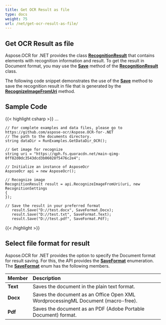 ```yaml
---
title: Get OCR Result as file
type: docs
weight: 75
url: /net/get-ocr-result-as-file/
---
```

## **Get OCR Result as file**

Aspose.OCR for .NET provides the class [**RecognitionResult**](https://apireference.aspose.com/ocr/net/aspose.ocr/recognitionresult) that contains elements with recognition information and result. To get the result in Document format, you may use the [**Save**](https://apireference.aspose.com/ocr/net/aspose.ocr/recognitionresult/methods/save) method of the [**RecognitionResult**](https://apireference.aspose.com/ocr/net/aspose.ocr/recognitionresult) class.

The following code snippet demonstrates the use of the [**Save**](https://apireference.aspose.com/ocr/net/aspose.ocr/recognitionresult/methods/save) method to save the recognition result in file that is generated by the [**RecognizeImageFromUri**](https://apireference.aspose.com/ocr/net/aspose.ocr/asposeocr/methods/recognizeimagefromuri) method.

## Sample Code

{{< highlight csharp >}}
...

	// For complete examples and data files, please go to https://github.com/aspose-ocr/Aspose.OCR-for-.NET
	// The path to the documents directory.
	string dataDir = RunExamples.GetDataDir_OCR();

	// Get image for recognize
	string uri = "https://qph.fs.quoracdn.net/main-qimg-0ff82d0dc3543dcd3b06028f5476c2e4";

	// Initialize an instance of AsposeOcr
	AsposeOcr api = new AsposeOcr();

	// Recognize image           
	RecognitionResult result = api.RecognizeImageFromUri(uri, new RecognitionSettings
	{
	});

	// Save the result in your preferred format
	   result.Save("D://test.docx", SaveFormat.Docx);
	   result.Save("D://test.txt", SaveFormat.Text);
	   result.Save("D://test.pdf", SaveFormat.Pdf);
{{< /highlight >}}

## Select file format for result
Aspose.OCR for .NET provides the option to specify the Document format for result saving. For this, the API provides the [**SaveFormat**](https://apireference.aspose.com/ocr/net/aspose.ocr/saveformat)  enumeration. The [**SaveFormat**](https://apireference.aspose.com/ocr/net/aspose.ocr/saveformat) enum has the following members.

|Member|Description|
| :- | :- |
|**Text**|Saves the document in the plain text format.|
|**Docx**|Saves the document as an Office Open XML WordprocessingML Document (macro-free).|
|**Pdf** |Saves the document as an PDF (Adobe Portable Document) format.|
